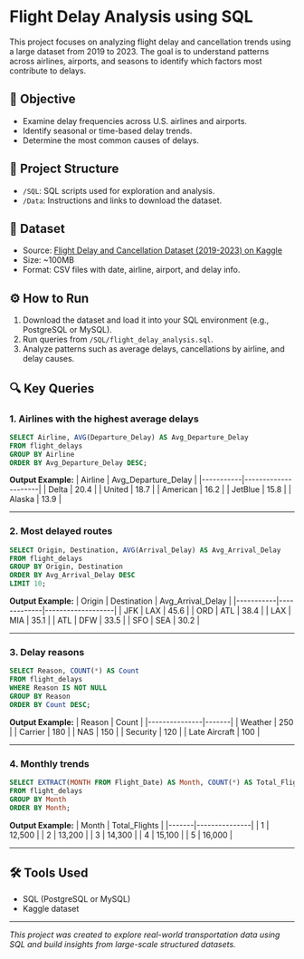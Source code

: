 # Flight Delay Analysis using SQL

This project focuses on analyzing flight delay and cancellation trends using a large dataset from 2019 to 2023. The goal is to understand patterns across airlines, airports, and seasons to identify which factors most contribute to delays.

## 🎯 Objective

- Examine delay frequencies across U.S. airlines and airports.
- Identify seasonal or time-based delay trends.
- Determine the most common causes of delays.

## 📁 Project Structure

- `/SQL`: SQL scripts used for exploration and analysis.
- `/Data`: Instructions and links to download the dataset.

## 📄 Dataset

- Source: [Flight Delay and Cancellation Dataset (2019-2023) on Kaggle](https://www.kaggle.com/datasets/patrickzel/flight-delay-and-cancellation-dataset-2019-2023)
- Size: ~100MB
- Format: CSV files with date, airline, airport, and delay info.

## ⚙️ How to Run

1. Download the dataset and load it into your SQL environment (e.g., PostgreSQL or MySQL).
2. Run queries from `/SQL/flight_delay_analysis.sql`.
3. Analyze patterns such as average delays, cancellations by airline, and delay causes.

## 🔍 Key Queries

### 1. Airlines with the highest average delays

```sql
SELECT Airline, AVG(Departure_Delay) AS Avg_Departure_Delay
FROM flight_delays
GROUP BY Airline
ORDER BY Avg_Departure_Delay DESC;
```

**Output Example:**
| Airline   | Avg_Departure_Delay |
|-----------|---------------------|
| Delta     | 20.4                |
| United    | 18.7                |
| American  | 16.2                |
| JetBlue   | 15.8                |
| Alaska    | 13.9                |

---

### 2. Most delayed routes

```sql
SELECT Origin, Destination, AVG(Arrival_Delay) AS Avg_Arrival_Delay
FROM flight_delays
GROUP BY Origin, Destination
ORDER BY Avg_Arrival_Delay DESC
LIMIT 10;
```

**Output Example:**
| Origin    | Destination | Avg_Arrival_Delay |
|-----------|-------------|-------------------|
| JFK       | LAX         | 45.6              |
| ORD       | ATL         | 38.4              |
| LAX       | MIA         | 35.1              |
| ATL       | DFW         | 33.5              |
| SFO       | SEA         | 30.2              |

---

### 3. Delay reasons

```sql
SELECT Reason, COUNT(*) AS Count
FROM flight_delays
WHERE Reason IS NOT NULL
GROUP BY Reason
ORDER BY Count DESC;
```

**Output Example:**
| Reason        | Count |
|---------------|-------|
| Weather       | 250   |
| Carrier       | 180   |
| NAS           | 150   |
| Security      | 120   |
| Late Aircraft | 100   |

---

### 4. Monthly trends

```sql
SELECT EXTRACT(MONTH FROM Flight_Date) AS Month, COUNT(*) AS Total_Flights
FROM flight_delays
GROUP BY Month
ORDER BY Month;
```

**Output Example:**
| Month | Total_Flights |
|-------|---------------|
| 1     | 12,500        |
| 2     | 13,200        |
| 3     | 14,300        |
| 4     | 15,100        |
| 5     | 16,000        |

---

## 🛠 Tools Used

- SQL (PostgreSQL or MySQL)
- Kaggle dataset

---

*This project was created to explore real-world transportation data using SQL and build insights from large-scale structured datasets.*
